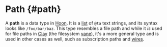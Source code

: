 # Path {#path}

A **path** is a data type in [Hoon](hoon.md). It is a [list](list.md) of `@ta` text strings, and its syntax looks like `/foo/bar/baz`. This type resembles a file path and while it *is* used for file paths in [Clay](clay.md) (the filesystem [vane](vane.md)), it's a more general type and is used in other cases as well, such as subscription paths and [wires](wire.md).
